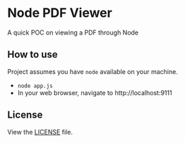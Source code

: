 # Node PDF Viewer
A quick POC on viewing a PDF through Node

## How to use
Project assumes you have `node` available on your machine.
- `node app.js`
- In your web browser, navigate to http://localhost:9111

## License
View the [LICENSE](https://github.com/plw-consulting/node-pdf-viewer/blob/master/LICENSE) file.